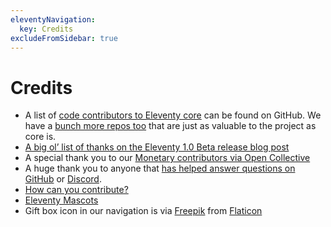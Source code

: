 ```yaml
---
eleventyNavigation:
  key: Credits
excludeFromSidebar: true
---
```


# Credits

- A list of [code contributors to Eleventy core](https://github.com/11ty/eleventy/graphs/contributors) can be found on GitHub. We have a [bunch more repos too](https://github.com/11ty) that are just as valuable to the project as core is.
- [A big ol’ list of thanks on the Eleventy 1.0 Beta release blog post](/blog/eleventy-v1-beta/#a-big-list-of-thanks)
- A special thank you to our [Monetary contributors via Open Collective](/docs/supporters/)
- A huge thank you to anyone that [has helped answer questions on GitHub](https://github.com/11ty/eleventy/issues) or [Discord](/blog/discord/).
- [How can you contribute?](/docs/how-to-support/)
- [Eleventy Mascots](/mascot/)
- Gift box icon in our navigation is via <a href="https://www.freepik.com/">Freepik</a> from <a href="https://www.flaticon.com/">Flaticon</a>
